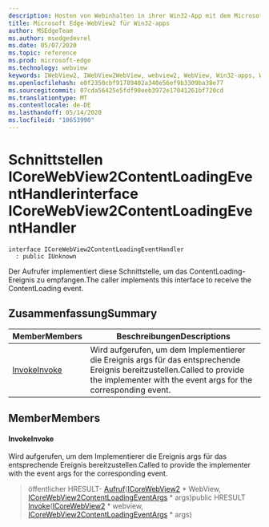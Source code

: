 ```yaml
---
description: Hosten von Webinhalten in ihrer Win32-App mit dem Microsoft Edge WebView2-Steuerelement
title: Microsoft Edge-WebView2 für Win32-apps
author: MSEdgeTeam
ms.author: msedgedevrel
ms.date: 05/07/2020
ms.topic: reference
ms.prod: microsoft-edge
ms.technology: webview
keywords: IWebView2, IWebView2WebView, webview2, WebView, Win32-apps, Win32, Edge, ICoreWebView2, ICoreWebView2Controller, Browser-Steuerelement, Edge-HTML
ms.openlocfilehash: e0f2350cbf91789402a340e56ef9b3309ba38e77
ms.sourcegitcommit: 07cda56425e5fdf90eeb3972e17041261bf720cd
ms.translationtype: MT
ms.contentlocale: de-DE
ms.lasthandoff: 05/14/2020
ms.locfileid: "10653990"
---
```

# <span data-ttu-id="17a40-104">Schnittstellen ICoreWebView2ContentLoadingEventHandler</span><span class="sxs-lookup"><span data-stu-id="17a40-104">interface ICoreWebView2ContentLoadingEventHandler</span></span> 

```
interface ICoreWebView2ContentLoadingEventHandler
  : public IUnknown
```

<span data-ttu-id="17a40-105">Der Aufrufer implementiert diese Schnittstelle, um das ContentLoading-Ereignis zu empfangen.</span><span class="sxs-lookup"><span data-stu-id="17a40-105">The caller implements this interface to receive the ContentLoading event.</span></span>

## <span data-ttu-id="17a40-106">Zusammenfassung</span><span class="sxs-lookup"><span data-stu-id="17a40-106">Summary</span></span>

 <span data-ttu-id="17a40-107">Member</span><span class="sxs-lookup"><span data-stu-id="17a40-107">Members</span></span>                        | <span data-ttu-id="17a40-108">Beschreibungen</span><span class="sxs-lookup"><span data-stu-id="17a40-108">Descriptions</span></span>
--------------------------------|---------------------------------------------
[<span data-ttu-id="17a40-109">Invoke</span><span class="sxs-lookup"><span data-stu-id="17a40-109">Invoke</span></span>](#invoke) | <span data-ttu-id="17a40-110">Wird aufgerufen, um dem Implementierer die Ereignis args für das entsprechende Ereignis bereitzustellen.</span><span class="sxs-lookup"><span data-stu-id="17a40-110">Called to provide the implementer with the event args for the corresponding event.</span></span>

## <span data-ttu-id="17a40-111">Member</span><span class="sxs-lookup"><span data-stu-id="17a40-111">Members</span></span>

#### <span data-ttu-id="17a40-112">Invoke</span><span class="sxs-lookup"><span data-stu-id="17a40-112">Invoke</span></span> 

<span data-ttu-id="17a40-113">Wird aufgerufen, um dem Implementierer die Ereignis args für das entsprechende Ereignis bereitzustellen.</span><span class="sxs-lookup"><span data-stu-id="17a40-113">Called to provide the implementer with the event args for the corresponding event.</span></span>

> <span data-ttu-id="17a40-114">öffentlicher HRESULT- [Aufruf](#invoke)([ICoreWebView2](icorewebview2.md) \* WebView, [ICoreWebView2ContentLoadingEventArgs](icorewebview2contentloadingeventargs.md) \* args)</span><span class="sxs-lookup"><span data-stu-id="17a40-114">public HRESULT [Invoke](#invoke)([ICoreWebView2](icorewebview2.md) \* webview, [ICoreWebView2ContentLoadingEventArgs](icorewebview2contentloadingeventargs.md) \* args)</span></span>

